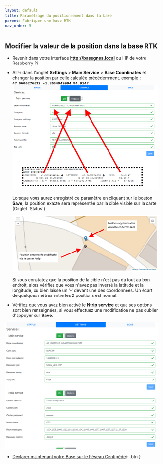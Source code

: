 ```yaml
---
layout: default
title: Paramétrage du positionnement dans la base
parent: Fabriquer une base RTK
nav_order: 5
---
```


## Modifier la valeur de la position dans la base RTK

* Revenir dans votre interface **http://basegnss.local** ou l'IP de votre Raspberry Pi
* Aller dans l'onglet **Settings** > **Main Service** > **Base Coordinates** et changer la position par celle calculée précédemment. exemple : **```47.0600276632 -1.3504949994 84.9147```**
![base gnss](/assets/images/basegnss/base_coordinates.png)
    
    Lorsque vous aurez enregistré ce paramètre en cliquant sur le bouton **Save**, la position exacte sera représentée par la cible visible sur la carte (Onglet 'Status')

    ![base gnss](/assets/images/basegnss/basegnss_coord_check.png)
    
    Si vous constatez que la position de la cible n'est pas du tout au bon endroit, alors vérifiez que vous n'avez pas inversé la latitude et la longitude, ou bien laissé un '-' devant une des coordonnées. Un écart de quelques mètres entre les 2 positions est normal.
* Vérifiez que vous avez bien activé le **Ntrip service** et que ses options sont bien renseignées, si vous effectuez une modification ne pas oublier d'appuyer sur **Save**.


![base gnss](/assets/images/basegnss/basegnss_position.png)

* [Déclarer maintenant votre Base sur le Réseau Centipède](Declaration){: .btn }
